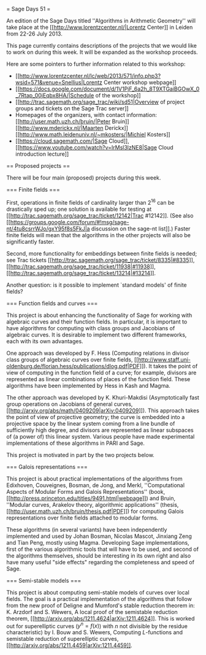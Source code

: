 = Sage Days 51 =

An edition of the Sage Days titled ''Algorithms in Arithmetic Geometry'' will take place at the [[http://www.lorentzcenter.nl/|Lorentz Center]] in Leiden from 22­-26 July 2013.

This page currently contains descriptions of the projects that we would like to work on during this week.  It will be expanded as the workshop proceeds.

Here are some pointers to further information related to this workshop:

 * [[http://www.lorentzcenter.nl/lc/web/2013/571/info.php3?wsid=571&venue=Snellius|Lorentz Center workshop webpage]]
 * [[https://docs.google.com/document/d/1V1PjF_6a2h_8T9XTGaiBGOwX_0_7Rtap_00jEqbx8HA/|Schedule of the workshop]]
 * [[http://trac.sagemath.org/sage_trac/wiki/sd51|Overview of project groups and tickets on the Sage Trac server]]
 * Homepages of the organizers, with contact information: [[http://user.math.uzh.ch/bruin/|Peter Bruin]] [[http://www.mderickx.nl/|Maarten Derickx]] [[http://www.math.leidenuniv.nl/~mkosters/|Michiel Kosters]] 
 * [[https://cloud.sagemath.com/|Sage Cloud]], [[https://www.youtube.com/watch?v=IrMsl3lzNE8|Sage Cloud introduction lecture]]

== Proposed projects ==

There will be four main (proposed) projects during this week.

=== Finite fields ===

First, operations in finite fields of cardinality larger than $2^{16}$ can be drastically sped up; one solution is available for testing at [[http://trac.sagemath.org/sage_trac/ticket/12142|Trac #12142]]. (See also [[https://groups.google.com/forum/#!msg/sage-nt/4tu8csrrWJo/gxY95f8s5FkJ|a discussion on the sage-nt list]].) Faster finite fields will mean that the algorithms in the other projects will also be significantly faster.

Second, more functionality for embeddings between finite fields is needed; see Trac tickets [[http://trac.sagemath.org/sage_trac/ticket/8335|#8335]], [[http://trac.sagemath.org/sage_trac/ticket/11938|#11938]], [[http://trac.sagemath.org/sage_trac/ticket/13214|#13214]].

Another question: is it possible to implement `standard models' of finite fields?

=== Function fields and curves ===

This project is about enhancing the functionality of Sage for working with algebraic curves and their function fields.
In particular, it is important to have algorithms for computing with class groups and Jacobians of algebraic curves. It is desirable to implement two different frameworks, each with its own advantages.

One approach was developed by F. Hess (Computing relations in divisor class groups of algebraic curves over finite fields, [[http://www.staff.uni-oldenburg.de/florian.hess/publications/dlog.pdf|PDF]]).  It takes the point of view of computing in the function field of a curve; for example, divisors are represented as linear combinations of places of the function field.  These algorithms have been implemented by Hess in Kash and Magma.

The other approach was developed by K. Khuri-Makdisi (Asymptotically fast group operations on Jacobians of general curves, [[http://arxiv.org/abs/math/0409209|arXiv:0409209]]).  This approach takes the point of view of projective geometry; the curve is embedded into a projective space by the linear system coming from a line bundle of sufficiently high degree, and divisors are represented as linear subspaces of (a power of) this linear system.  Various people have made experimental implementations of these algorithms in PARI and Sage.

This project is motivated in part by the two projects below.

=== Galois representations ===

This project is about practical implementations of the algorithms from Edixhoven, Couveignes, Bosman, de Jong, and Merkl, ''Computational Aspects of Modular Forms and Galois Representations'' (book, [[http://press.princeton.edu/titles/9491.html|webpage]]) and Bruin, ''Modular curves, Arakelov theory, algorithmic applications'' (thesis, [[http://user.math.uzh.ch/bruin/thesis.pdf|PDF]]) for computing Galois representations over finite fields attached to modular forms.

These algorithms (in several variants) have been independently implemented and used by Johan Bosman, Nicolas Mascot, Jinxiang Zeng and Tian Peng, mostly using Magma.  Developing Sage implementations, first of the various algorithmic tools that will have to be used, and second of the algorithms themselves, should be interesting in its own right and also have many useful "side effects" regarding the completeness and speed of Sage.

=== Semi-stable models ===

This project is about computing semi-stable models of curves over local fields. The goal is a practical implementation of the algorithms that follow from the new proof of Deligne and Mumford's stable reduction theorem in: K. Arzdorf and S. Wewers, A local proof of the semistable reduction theorem, [[http://arxiv.org/abs/1211.4624|arXiv:1211.4624]]. This is worked out for superelliptic curves ($y^n = f(x)$) with $n$ not divisible by the residue characteristic) by I. Bouw and S. Wewers, Computing $L$-functions and semistable reduction of superelliptic curves, [[http://arxiv.org/abs/1211.4459|arXiv:1211.4459]].
